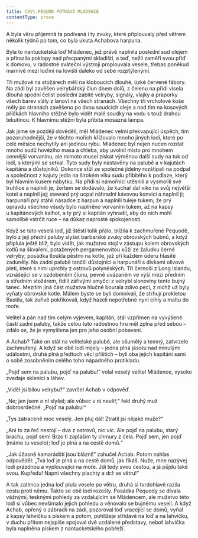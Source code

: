 ```yaml
---
title: CXV\.PEQUOD POTKÁVÁ MLÁDENCE
contentType: prose
---
```


<section>

A byla věru příjemná ta podívaná i ty zvuky, které připlouvaly před větrem několik týdnů po tom, co byla ukuta Achabova harpuna.

Byla to nantucketská loď Mládenec, jež právě naplnila poslední sud olejem a přirazila poklopy nad přecpanými skladišti, a teď, nežli zaměří svou příď k domovu, v radostné sváteční výstroji proplouvala vesele, třebas poněkud marnivě mezi loďmi na lovišti daleko od sebe rozptýlenými.

Tři mužové na stožárech měli na kloboucích dlouhé, úzké červené fábory. Na zádi byl zavěšen velrybářský člun dnem dolů, z čelenu na přídi visela dlouhá spodní čelist poslední zabité velryby, signály, vlajky a praporky všech barev vlály z lanoví na všech stranách. Všechny tři vrcholové koše měly po stranách zavěšeno po dvou soudcích oleje a nad tím na kosových příčkách hlavního stěžně bylo vidět malé soudky na vodu s touž drahou tekutinou. K hlavnímu stěžni byla přibita mosazná lampa.

Jak jsme se později dověděli, měl Mládenec velmi překvapující úspěch, tím pozoruhodnější, že v těchto mořích křižovalo mnoho jiných lodí, které po celé měsíce nechytily ani jedinou rybu. Mládenec byl nejen nucen rozdat mnoho sudů hovězího masa a chleba, aby uvolnil místo pro mnohem cennější vorvaninu, ale mimoto musel získat výměnou další sudy na tuk od lodí, s kterými se setkal. Tyto sudy byly nastavěny na palubě a v kajutách kapitána a důstojníků. Dokonce stůl ze společné jídelny rozštípali na podpal a společnost z kajuty jedla na širokém víku sudu přibitého k podlaze, který byl hlavním kusem nábytku. Na přídi si námořníci utěsnili a vysmolili své truhlice a naplnili je; žertem se dodávalo, že kuchař dal víko na svůj největší kotel a naplnil jej; steward prý ucpal náhradní kávovou konvici a naplnil ji; harpunáři prý stáhli násadce z harpun a naplnili tuleje tukem; že prý opravdu všechno všudy bylo naplněno vorvaním tukem, až na kapsy u kapitánových kalhot, a ty prý si kapitán vyhradil, aby do nich mohl samolibě vstrčit ruce – na důkaz naprosté spokojenosti.

Když se tato veselá loď, jíž štěstí tolik přálo, blížila k zachmuřené Pequodě, bylo z její přední paluby slyšet barbarské zvuky obrovských bubnů, a když připlula ještě blíž, bylo vidět, jak mužstvo stojí v zástupu kolem obrovských kotlů na škvaření, potažených pergamenovitou kůží ze žaludku černé velryby; posádka tloukla pěstmi na kotle, jež při každém úderu hlasitě zaduněly. Na zadní palubě tančili důstojníci a harpunáři s dívkami olivové pleti, které s nimi uprchly z ostrovů polynéských. Tři černoši z Long Islandu, vznášející se v ozdobeném člunu, pevně uvázaném ve výši mezi předním a středním stožárem, řídili zářivými smyčci z velrybí slonoviny tento bujný tanec. Mezitím jiná část mužstva hlučně bourala zdivo pecí, z nichž už byly vyňaty obrovské kotle. Málem byste se byli domnívali, že strhují prokletou Bastilu, tak zuřivě pokřikovali, když házeli nepotřebné nyní cihly a maltu do moře.

Velitel a pán nad tím celým výjevem, kapitán, stál vzpřímen na vyvýšené části zadní paluby, takže celou tuto radostnou hru měl zplna před sebou – zdálo se, že je vymyšlena jen pro jeho osobní pobavení.

A Achab? Také on stál na velitelské palubě, ale ošumělý a temný, zatvrzele zachmuřený. A když se obě lodi míjely – jedna plná jásotu nad minulými událostmi, druhá plná předtuch věcí příštích – byli oba jejich kapitáni sami o sobě zosobněním celého toho nápadného protikladu.

„Pojď sem na palubu, pojď na palubu!“ volal veselý velitel Mládence, vysoko zvedaje sklenici a láhev.

„Viděl jsi bílou velrybu?“ zavrčel Achab v odpověď.

„Ne; jen jsem o ní slyšel; ale vůbec v ni nevěř,“ řekl druhý muž dobrosrdečné. „Pojď na palubu!“

„Tys zatraceně moc veselý. Jen pluj dál! Ztratil jsi nějaké muže?“

„Ani to za řeč nestojí – dva z ostrovů, nic víc. Ale pojď na palubu, starý brachu, pojď sem! Brzo ti zaplaším ty chmury z čela. Pojď sem, jen pojď (máme tu veselo); loď je plná a na cestě domů.“

„Jak úžasně kamarádští jsou blázni!“ zahučel Achab. Potom nahlas odpověděl: „Tvá loď je plná a na cestě domů, jak říkáš. Nuže, mne nazývej lodí prázdnou a vyplouvající na moře. Jdi tedy svou cestou, a já půjdu také svou. Kupředu! Napni všechny plachty a drž se větru!“

A tak zatímco jedna loď plula vesele po větru, druhá si tvrdohlavě razila cestu proti němu. Takto se obě lodi rozešly. Posádka Pequody se dívala vážnými, tesknými pohledy za vzdalujícím se Mládencem, ale mužstvo této lodi si vůbec nevšímalo jejich pohledu a věnovalo se bujnému veselí. A když Achab, opřený o zábradlí na zádi, pozoroval loď vracející se domů, vyňal z kapsy lahvičku s pískem a potom, pohlížeje střídavě na loď a na lahvičku, v duchu přitom nejspíše spojoval dvě vzdálené představy, neboť lahvička byla naplněna pískem z nantucketského pobřeží.

</section>
